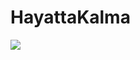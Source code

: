 # HayattaKalma
<img src="https://github.com/AhmetYildirimTR/Survival-Game/blob/main/Screenshots/Ekran%20g%C3%B6r%C3%BCnt%C3%BCs%C3%BC%202022-12-09%20213353.png" />

